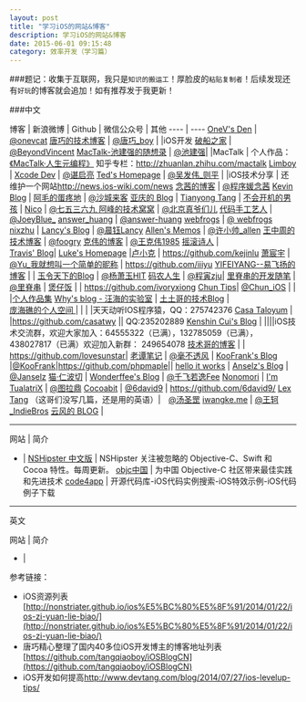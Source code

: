 ```yaml
---
layout: post
title: "学习iOS的网站&博客"
description: 学习iOS的网站&博客
date: 2015-06-01 09:15:48
category: 效率开发（学习篇）
---
```

###题记：收集于互联网，我只是`知识的搬运工`！厚脸皮的`粘贴复制者`！后续发现还有`好玩`的博客就会追加！如有推荐发于我更新！



###中文

 博客 | 新浪微博 |  Github | 微信公众号 | 其他
---- |  ----
[OneV's Den](http://onevcat.com) | [@onevcat](http://weibo.com/onevcat)
[唐巧的技术博客](http://blog.devtang.com) | [@唐巧_boy](http://www.weibo.com/tangqiaoboy) | |iOS开发
[破船之家](http://beyondvincent.com/) | [@BeyondVincent](http://weibo.com/beyondvincent)
[MacTalk-池建强的随想录](http://macshuo.com/) | [@池建强](http://weibo.com/idreamland)| |MacTalk | 个人作品：[《MacTalk·人生元编程》](http://macshuo.com/?p=1008) 知乎专栏：<http://zhuanlan.zhihu.com/mactalk>
[Limboy](http://blog.leezhong.com/) |
[Xcode Dev](http://nianxi.net) | [@谌启亮](http://weibo.com/u/2135198615)
[Ted's Homepage](http://wufawei.com/) | [@吴发伟_则平](http://weibo.com/wufawei) | |iOS技术分享 | 还维护一个网站<http://news.ios-wiki.com/news> 
[念茜的博客](http://nianxi.net) | [@程序媛念茜](http://weibo.com/xixiflower)
[Kevin Blog](http://blog.zhowkev.in/) | 
[阿毛的蛋疼地](http://xiangwangfeng.com/) | [@沙城来客](http://weibo.com/epmao)
[亚庆的 Blog](http://billwang1990.github.io/) | 
[Tianyong Tang](http://tang3w.com/) | 
[不会开机的男孩](http://studentdeng.github.io)  | 
[Nico](http://blog.inico.me)   | [@七五三六九 ](http://weibo.com/demont)
[阿峰的技术窝窝](http://hufeng825.github.io) | [@北京真爷们儿](http://weibo.com/hufengvip)
[代码手工艺人](http://joeyio.com) | [@JoeyBlue_](http://weibo.com/2js3)
[answer_huang](http://answerhuang.duapp.com) | [@answer-huang](http://weibo.com/u/1623064627)
[webfrogs](http://blog.nswebfrog.com/) | [@ webfrogs](http://weibo.com/u/1713195262)
[nixzhu](http://nixzhu.me) | 
[Lancy's Blog](http://gracelancy.com) | [@晨钰Lancy](http://weibo.com/lancy1014)
[Allen's Memos](http://www.imallen.com) | [@许小帅_allen](http://weibo.com/122678100)
[王中周的技术博客](http://wangzz.github.io/) | [@foogry](http://weibo.com/foogry)
[克伟的博客](http://wangkewei.cnblogs.com/) | [@王克伟1985](http://weibo.com/keweiwang)
[摇滚诗人](http://cnblogs.com/biosli) |  
[Travis' Blog](http://imi.im/)| 
[Luke's Homepage](http://geeklu.com/) |[卢小克](http://weibo.com/kejinlu) | <https://github.com/kejinlu>
[萧宸宇](http://iiiyu.com/) | [@Yu_我就想叫一个简单的昵称](http://weibo.com/iyunsn) | <https://github.com/iiiyu>
[YIFEIYANG--易飞扬的博客](http://www.yifeiyang.net/) | | 
[玉令天下的Blog](http://yulingtianxia.com) |  [@杨萧玉HIT](http://weibo.com/yulingtianxia)
[码农人生](http://msching.github.io/) | [@程寅zju](http://www.weibo.com/msching)| 
[里脊串的开发随笔](http://adad184.com) | [@里脊串](http://weibo.com/ljc1986) | 
[煲仔饭](http://ivoryxiong.org/) | | <https://github.com/ivoryxiong>
[Chun Tips](http://chun.tips/)| [@Chun_iOS](http://weibo.com/junbbcom) | | |[个人作品集](https://itunes.apple.com/cn/artist/chun/id568365741)
[Why's blog - 汪海的实验室](http://blog.callmewhy.com/) | 
[土土哥的技术Blog](http://tutuge.me/) |  
[庞海礁的个人空间 ](http://www.olinone.com/) |  | | |天天动听IOS程序猿，QQ：275742376
[Casa Taloyum](http://casatwy.com/)  |  |<https://github.com/casatwy> || QQ:235202889 
[Kenshin Cui's Blog](http://www.cnblogs.com/kenshincui/) | ||||iOS技术交流群，欢迎大家加入：64555322（已满），132785059（已满），438027817（已满）欢迎加入新群： 249654078 
[技术哥的博客](http://suenblog.duapp.com/) | | <https://github.com/lovesunstar>|
[老谭笔记](http://www.tanhao.me/) | [@毫不透风](http://weibo.com/writecodes) | 
[KooFrank's Blog](http://koofrank.com/) |[@KooFrank](http://weibo.com/phpmaple)|<https://github.com/phpmaple>||
[hello it works](http://helloitworks.com) | 
[Anselz's Blog](http://www.anselz.com/) | [@Janselz](http://weibo.com/517433742)
[猫·仁波切](https://andelf.github.io/) | 
[Wonderffee's Blog](http://wonderffee.github.io) | [@千飞若逸Fee](http://weibo.com/u/1217310237)
[Nonomori](http://nonomori.farbox.com) | 
[I'm TualatriX](http://imtx.me) | [@图拉鼎](http://weibo.com/tualatrix)
[Cocoabit](http://blog.cocoabit.com) | [@6david9](http://weibo.com/6david9) | <https://github.com/6david9/>
[Lex Tang](http://lexrus.com/) （这哥们没写几篇，还是用的英语）|　[@汤圣罡](http://weibo.com/lexrus)
[iwangke.me](http://www.iwangke.me/) | [@王轲_IndieBros](http://www.weibo.com/indiebros)
[云风的 BLOG](http://blog.codingnow.com/) | 


-----

 网站 | 简介
- |
[NSHipster 中文版](http://nshipster.cn/) | NSHipster 关注被忽略的 Objective-C、Swift 和 Cocoa 特性。每周更新。
[objc中国](http://www.objcio.cn/) | 为中国 Objective-C 社区带来最佳实践和先进技术
[code4app](http://code4app.com/) | 开源代码库-iOS代码实例搜索-iOS特效示例-iOS代码例子下载


----

英文

 网站 | 简介
- |













参考链接：

* iOS资源列表[http://nonstriater.github.io/ios%E5%BC%80%E5%8F%91/2014/01/22/ios-zi-yuan-lie-biao/](http://nonstriater.github.io/ios%E5%BC%80%E5%8F%91/2014/01/22/ios-zi-yuan-lie-biao/)
* 唐巧精心整理了国内40多位iOS开发博主的博客地址列表[https://github.com/tangqiaoboy/iOSBlogCN](https://github.com/tangqiaoboy/iOSBlogCN)
* iOS开发如何提高<http://www.devtang.com/blog/2014/07/27/ios-levelup-tips/>